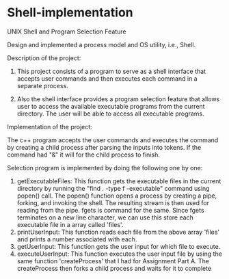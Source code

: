 # Shell-implementation
UNIX Shell and Program Selection Feature

Design and implemented a process model and OS utility, i.e., Shell.

Description of the project:

1) This project consists of a program to serve as a shell interface that accepts user commands and then executes each command in a separate process.

2) Also the shell interface provides a program selection feature that allows user to access the available executable programs from the current directory. The user will be able to access all executable programs.

Implementation of the project:

The c++ program accepts the user commands and executes the command by creating a child process after parsing the inputs into tokens. If the command had "&" it will for the child process to finish. 

Selection program is implemented by doing the following one by one:
1.	getExecutableFiles: This function gets the executable files in the current directory by running the "find . -type f -executable" command using popen() call. The popen() function opens a process by creating a pipe, forking, and invoking the shell. The resulting stream is then used for reading from the pipe. fgets is command for the same. Since fgets terminates on a new line character, we can use this store each executable file in a array called 'files'. 
2.	printUserInput: This function reads each file from the above array 'files' and prints a number associated with each. 
3.	getUserInput: This function gets the user input for which file to execute. 
4.	executeUserInput: This function executes the user input file by using the same function 'createProcess' that I had for Assignment Part A. The createProcess then forks a child process and waits for it to complete



